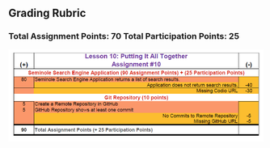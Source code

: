 <h2>Grading Rubric</h2>

<h3><b>Total Assignment Points: 70</b>
<b>Total Participation Points: 25</b></h3>
<center>
<img src=".guides/img/gradingRubric.png" />
</center>